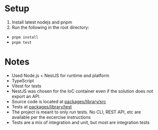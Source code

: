 # Setup

1. Install latest nodejs and pnpm
2. Run the following in the root directory:

- `pnpm install`
- `pnpm test`

# Notes

- Used Node.js + NestJS for runtime and platform
- TypeScript
- Vitest for tests
- NestJS was chosen for the IoC container even if the solution does not export an API.
- Source code is located at [packages/library/src](packages/library/src/)
- Tests at [packages/library/test](packages/library/test/)
- The project is meant to only run tests. No CLI, REST API, etc are available per the excercise instructions
- Tests are a mix of integration and unit, but most are integration tests
